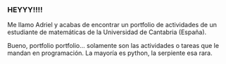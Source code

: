 ### HEYYY!!!!

Me llamo Adriel y acabas de encontrar un portfolio de actividades de un estudiante de matemáticas de la Universidad de Cantabria (España).

Bueno, portfolio portfolio... solamente son las actividades o tareas que le mandan en programación.
La mayoría es python, la serpiente esa rara.
